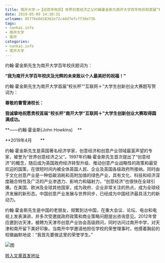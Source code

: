 ```yaml
---
title: 南开大学->【迎百年校庆】世界创意经济之父约翰霍金斯为南开大学百年校庆和首届“校长杯”“互联网＋”大学生创新创业大赛题写贺词--南开要闻 | nankai.info
date: 2019-05-09 14:30:31
urlname: 85776e0d18362e72c4dd7efcff38e73b
tags: 
- nankai.info
- 南开大学
- 南开
categories:
- nankai.info
- 南开大学
---
```



约翰·霍金斯先生为南开大学百年校庆题词为：

**“我为南开大学百年校庆及光辉的未来致以个人最美好的祝福！”**

约翰·霍金斯先生为南开大学首届“校长杯”“互联网＋”大学生创新创业大赛题写贺词为：

**尊敬的曹雪涛校长：**

**我诚挚地祝愿贵校首届“校长杯”南开大学“互联网＋”大学生创新创业大赛取得圆满成功。**

**——约翰·霍金斯(John Howkins)    **

**2019年4月       **

约翰·霍金斯先生是英国著名经济学家，创意经济和创意产业领域最富声望的专家，被誉为“世界创意经济之父”。1997年约翰·霍金斯先生首次提出了“创意经济”的概念，随后成为英国政府经济转型升级、推动创意产业战略性的政策和最受欢迎的国策，在很短时间内被全体英国人民、企业及英国各级政府所接纳。同时由于文化创意产业是一种低碳消耗和高附加值的绿色产业，具有文化、科技和经济深度融合特性及广泛的产业渗透力、影响力和辐射力，“创意经济”也很快在全球引爆。在美国、欧洲及全球其他国家，成为政府、企业非常关注的热点，成为全球经济发展的新形态。中国创意产业发展与世界同步，已经成为中国经济最具活力的新动力。

约翰·霍金斯先生是中国的老朋友，频繁到访中国，在重大会议、论坛、电台和电视上发表演讲，并多次受邀就政府政策和商业策略问题提出咨询意见。2012年曾应邀到访天津，被聘为天津市创意产业协会高级顾问，同时访问过南开中学，对天津和南开留下美好印象。当南开中学邀请他担任学校的荣誉理事时，他摸着胸前的校徽幽默地说：“我首先要做这里的荣誉学生。”



![图](http://news.nankai.edu.cn/pic/0/00/35/31/353125_846745.jpg)

[转入文章首发地址](http://news.nankai.edu.cn/nkyw/system/2019/05/09/000449774.shtml)